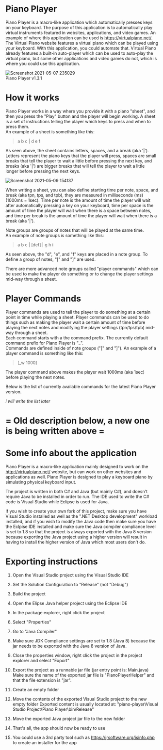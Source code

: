 # Piano Player
Piano Player is a macro-like application which automatically presses keys on your keyboard. The purpose of this application is to automatically play virtual instruments featured in websites, applications, and video games. An example of where this application can be used is https://virtualpiano.net/. The Virtual Piano website features a virtual piano which can be played using your keyboard. With this application, you could automate that. Virtual Piano already features a built-in auto-player which can be used to auto-play the virtual piano, but some other applications and video games do not, which is where you could use this application.

![Screenshot 2021-05-07 235029](https://user-images.githubusercontent.com/66475965/117512006-0d1b2900-af8f-11eb-81a7-87be5e19fac5.png)</br>
Piano Player v1.3.1

# How it works
Piano Player works in a way where you provide it with a piano "sheet", and then you press the "Play" button and the player will begin working. A sheet is a set of instructions telling the player which keys to press and when to press them.</br>
An example of a sheet is something like this:</br>

>a b c | d e f</br>

As seen above, the sheet contains letters, spaces, and a break (aka '|'). Letters represent the piano keys that the player will press, spaces are small breaks that tell the player to wait a little before pressing the next key, and breaks (aka '|') are bigger breaks that will tell the player to wait a little longer before pressing the next keys.

![Screenshot 2021-05-09 154137](https://user-images.githubusercontent.com/66475965/117574383-16b2a700-b0dd-11eb-96b8-d93877727756.png)

When writing a sheet, you can also define starting time per note, space, and break (aka tpn, tps, and tpb), they are measured in milliseconds (ms) (1000ms = 1sec). Time per note is the amount of time the player will wait after automatically pressing a key on your keyboard, time per space is the amount of time the player will wait when there is a space between notes, and time per break is the amount of time the player will wait when there is a break (aka '|').

Note groups are groups of notes that will be played at the same time.</br>
An example of note groups is something like this:</br>

>a b c | \[def\] | g h i</br>

As seen above, the "d", "e", and "f" keys are placed in a note group. To define a group of notes, "\[" and "\]" are used.

There are more advanced note groups called "player commands" which can be used to make the player do something or to change the player settings mid-way through a sheet.

# Player Commands
Player commands are used to tell the player to do something at a certain point in time while playing a sheet. Player commands can be used to do things such as making the player wait a certain amount of time before playing the next notes and modifying the player settings (tpn/tps/tpb) mid-way through a sheet.</br>
Each command starts with a the command prefix. The currently default command prefix for Piano Player is \"_\".</br>
Commands are defined inside of note groups ("\[" and "\]"). An example of a player command is something like this:

> \[_w 1000\]</br>

The player command above makes the player wait 1000ms (aka 1sec) before playing the next notes.

Below is the list of currently available commands for the latest Piano Player version.</br>

*i will write the list later*

# = Old description below, a new one is being written above =
# Some info about the application

Piano Player is a macro-like application mainly designed to work on the http://virtualpiano.net/ website, but can work on other
websites and applications as well. Piano Player is designed to play a keyboard piano by simulating physical keyboard input.

The project is written in both C# and Java (but mainly C#), and doesn't require Java to be installed in order to run.
The IDE used to write the C# code is Visual Studio while Eclipse is used for Java.

If you wish to create your own fork of this project, make sure you have Visual Studio installed as well as the ".NET Desktop development"
workload installed, and if you wish to modify the Java code then make sure you have the Eclpise IDE installed and make sure the Java
compiler compliance level is set to 1.8 so that the project is always exported with the Java 8 version because exporting the Java
project using a higher version will result in having to install the higher version of Java which most users don't do.

# Exporting instructions

1.  Open the Visual Studio project using the Visual Studio IDE
2.  Set the Solution Configuration to "Release" (not "Debug")
3.  Build the project

4.  Open the Elipse Java helper project using the Eclipse IDE
5.  In the package explorer, right click the project
6.  Select "Properties"
7.  Go to "Java Compiler"
8.  Make sure JDK Compliance settings are set to 1.8 (Java 8)
    because the jar needs to be exported with the Java 8 version of Java.
9.  Close the properties window, right click the project in the project explorer and select "Export"
10. Export the project as a runnable jar file (jar entry point is: Main.java)
    Make sure the name of the exported jar file is "PianoPlayerHelper" and that the file extension is "jar".

11. Create an empty folder
12. Move the contents of the exported Visual Studio project to the new empty folder
    Exported content is usually located at: "piano-player\Visual Studio Project\Piano Player\bin\Release"
13. Move the exported Java project jar file to the new folder

14. That's all, the app should now be ready to use
00. You could use a 3rd party tool such as https://jrsoftware.org/isinfo.php to create an installer for the app
